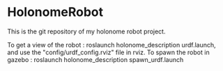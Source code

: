 # HolonomeRobot

This is the git repository of my holonome robot project.

To get a view of the robot : roslaunch holonome_description urdf.launch, and use the "config/urdf_config.rviz" file in rviz.
To spawn the robot in gazebo : roslaunch holonome_description spawn_urdf.launch

